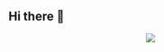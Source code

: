 ## Hi there 👋
<header> <img src="https://capsule-render.vercel.app/api?type=waving&height=300&color=gradient"></header>
<!--
**NathaliaRobson/NathaliaRobson** is a ✨ _special_ ✨ repository because its `README.md` (this file) appears on your GitHub profile.

Here are some ideas to get you started:

- 🔭 I’m currently working on ...
- 🌱 I’m currently learning ...
- 👯 I’m looking to collaborate on ...
- 🤔 I’m looking for help with ...
- 💬 Ask me about ...
- 📫 How to reach me: ...
- 😄 Pronouns: ...
- ⚡ Fun fact: ...
-->
<footer> <img src="https://capsule-render.vercel.app/api?type=waving&height=300&color=gradient"></footer>
